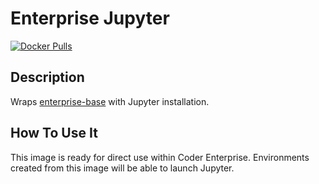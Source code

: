 # Enterprise Jupyter

[![Docker Pulls](https://img.shields.io/docker/pulls/codercom/enterprise-jupyter?label=codercom%2Fenterprise-jupyter)](https://hub.docker.com/r/codercom/enterprise-jupyter)

## Description

Wraps [enterprise-base](../base/README.md) with Jupyter installation.

## How To Use It

This image is ready for direct use within Coder Enterprise. Environments
created from this image will be able to launch Jupyter.
